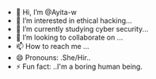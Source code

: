 - 👋 Hi, I’m @Ayita-w
- 👀 I’m interested in ethical hacking...
- 🌱 I’m currently studying cyber security...
- 💞️ I’m looking to collaborate on ...
- 📫 How to reach me ...
- 😄 Pronouns: .She/Hir..
- ⚡ Fun fact: ..I'm a boring human being.

<!---
Ayita-w/Ayita-w is a ✨ special ✨ repository because its `README.md` (this file) appears on your GitHub profile.
You can click the Preview link to take a look at your changes.
--->
